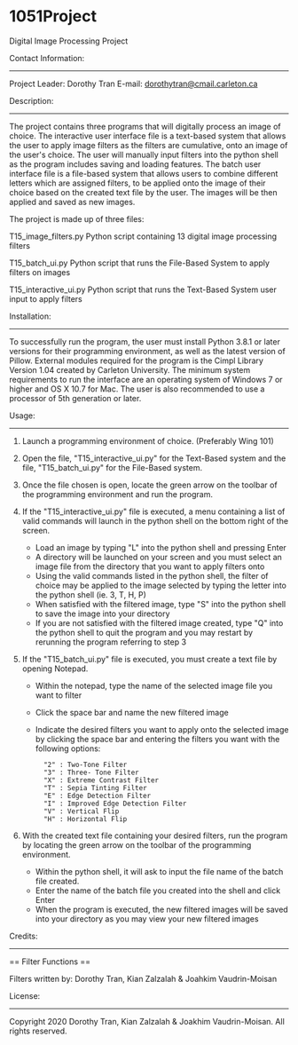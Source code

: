 # 1051Project
Digital Image Processing Project

Contact Information:
____________________

Project Leader: Dorothy Tran
E-mail: dorothytran@cmail.carleton.ca


Description:
____________

The project contains three programs that will digitally process an image of choice. The interactive user interface file is a text-based system that allows the user to apply image filters as the filters are cumulative, onto an image of the user's choice. The user will manually input filters into the python shell as the program includes saving and loading features. The batch user interface file is a file-based system that allows users to combine different letters which are assigned filters, to be applied onto the image of their choice based on the created text file by the user. The images will be then applied and saved as new images.

The project is made up of three files:

T15_image_filters.py 		 Python script containing 13 digital image processing filters

T15_batch_ui.py			 Python script that runs the File-Based System to apply filters on images

T15_interactive_ui.py		 Python script that runs the Text-Based System user input to apply filters


Installation:
_____________

To successfully run the program, the user must install Python 3.8.1 or later versions for their programming environment, as well as the latest version of Pillow. External modules required for the program is the Cimpl Library Version 1.04 created by Carleton University. The minimum system requirements to run the interface are an operating system of Windows 7 or higher and OS X 10.7 for Mac. The user is also recommended to use a processor of 5th generation or later. 


Usage:
______

1. Launch a programming environment of choice. (Preferably Wing 101)

3. Open the file, "T15_interactive_ui.py" for the Text-Based system and the file, "T15_batch_ui.py" for the File-Based system.

3. Once the file chosen is open, locate the green arrow on the toolbar of the programming environment and run the program.

4. If the "T15_interactive_ui.py" file is executed, a menu containing a list of valid commands will launch in the python shell on the bottom right of the screen.
	- Load an image by typing "L" into the python shell and pressing Enter
	- A directory will be launched on your screen and you must select an image file from the directory that you want to apply filters onto
	- Using the valid commands listed in the python shell, the filter of choice may be applied to the image selected by typing the letter into the python shell (ie. 3, T, H, P)
	- When satisfied with the filtered image, type "S" into the python shell to save the image into your directory
	- If you are not satisfied with the filtered image created, type "Q" into the python shell to quit the program and you may restart by rerunning the program referring to step 3

5. If the "T15_batch_ui.py" file is executed, you must create a text file by opening Notepad.
	- Within the notepad, type the name of the selected image file you want to filter
	- Click the space bar and name the new filtered image
	- Indicate the desired filters you want to apply onto the selected image by clicking the space bar and entering the filters you want with the following options:
		
			"2" : Two-Tone Filter
			"3" : Three- Tone Filter
			"X" : Extreme Contrast Filter
			"T" : Sepia Tinting Filter
			"E" : Edge Detection Filter
			"I" : Improved Edge Detection Filter
			"V" : Vertical Flip
			"H" : Horizontal Flip
	
6. With the created text file containing your desired filters, run the program by locating the green arrow on the toolbar of the programming environment.
	- Within the python shell, it will ask to input the file name of the batch file created.
	- Enter the name of the batch file you created into the shell and click Enter
	- When the program is executed, the new filtered images will be saved into your directory as you may view your new filtered images


Credits:
________

== Filter Functions ==

Filters written by: Dorothy Tran, Kian Zalzalah & Joahkim Vaudrin-Moisan

License:
________

Copyright 2020 Dorothy Tran, Kian Zalzalah & Joakhim Vaudrin-Moisan. All rights reserved.

